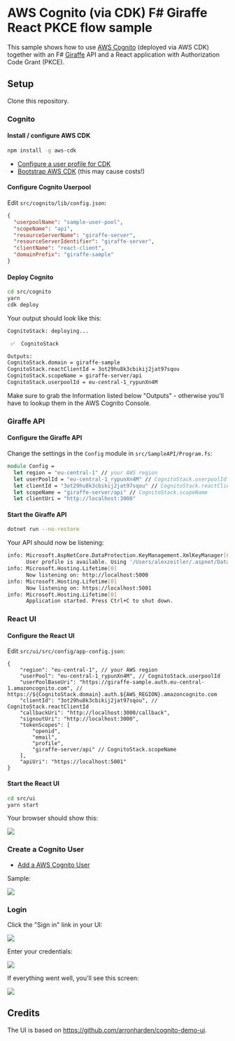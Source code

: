 # AWS Cognito (via CDK) F# Giraffe React PKCE flow sample

This sample shows how to use [AWS Cognito]() (deployed via AWS CDK) together with an F# [Giraffe]() API and a React application with  Authorization Code Grant (PKCE). 

## Setup

Clone this repository.

### Cognito

#### Install / configure AWS CDK

```bash
npm install -g aws-cdk
```

* [Configure a user profile for CDK](https://docs.aws.amazon.com/cdk/latest/guide/getting_started.html)
* [Bootstrap AWS CDK](https://docs.aws.amazon.com/de_de/cdk/latest/guide/bootstrapping.html) (this may cause costs!)

#### Configure Cognito Userpool

Edit `src/cognito/lib/config.json`:

```json
{
  "userpoolName": "sample-user-pool",
  "scopeName": "api",
  "resourceServerName": "giraffe-server",
  "resourceServerIdentifier": "giraffe-server",
  "clientName": "react-client",
  "domainPrefix": "giraffe-sample"
}
```

#### Deploy Cognito

```bash
cd src/cognito
yarn
cdk deploy
```

Your output should look like this:

```bash
CognitoStack: deploying...

 ✅  CognitoStack

Outputs:
CognitoStack.domain = giraffe-sample
CognitoStack.reactClientId = 3ot29hu8k3cbikij2jat97sqou
CognitoStack.scopeName = giraffe-server/api
CognitoStack.userpoolId = eu-central-1_rypunXn4M
```

Make sure to grab the Information listed below "Outputs" - otherwise you'll have to lookup them in the AWS Cognito Console.

### Giraffe API

#### Configure the Giraffe API

Change the settings in the `Config` module in `src/SampleAPI/Program.fs`:

```fsharp
module Config =
  let region = "eu-central-1" // your AWS region
  let userPoolId = "eu-central-1_rypunXn4M" // CognitoStack.userpoolId
  let clientId = "3ot29hu8k3cbikij2jat97sqou" // CognitoStack.reactClientId
  let scopeName = "giraffe-server/api" // CognitoStack.scopeName
  let clientUri = "http://localhost:3000"
```

#### Start the Giraffe API

```bash
dotnet run --no-restore
```

Your API should now be listening:

```bash
info: Microsoft.AspNetCore.DataProtection.KeyManagement.XmlKeyManager[62]
      User profile is available. Using '/Users/alexzeitler/.aspnet/DataProtection-Keys' as key repository; keys will not be encrypted at rest.
info: Microsoft.Hosting.Lifetime[0]
      Now listening on: http://localhost:5000
info: Microsoft.Hosting.Lifetime[0]
      Now listening on: https://localhost:5001
info: Microsoft.Hosting.Lifetime[0]
      Application started. Press Ctrl+C to shut down.
```

### React UI

#### Configure the React UI

Edit `src/ui/src/config/app-config.json`:

```json5
{
    "region": "eu-central-1", // your AWS region
    "userPool": "eu-central-1_rypunXn4M", // CognitoStack.userpoolId
    "userPoolBaseUri": "https://giraffe-sample.auth.eu-central-1.amazoncognito.com", // https://${CognitoStack.domain}.auth.${AWS_REGION}.amazoncognito.com
    "clientId": "3ot29hu8k3cbikij2jat97sqou", // CognitoStack.reactClientId
    "callbackUri": "http://localhost:3000/callback",
    "signoutUri": "http://localhost:3000",
    "tokenScopes": [
        "openid",
        "email",
        "profile",
        "giraffe-server/api" // CognitoStack.scopeName              
    ],
    "apiUri": "https://localhost:5001"
}
```

#### Start the React UI

```bash
cd src/ui
yarn start
```

Your browser should show this:

![](./assets/img/ui-not-logged-in.png)

### Create a Cognito User

- [Add a AWS Cognito User](https://docs.aws.amazon.com/cognito/latest/developerguide/how-to-create-user-accounts.html)

Sample:

![](./assets/img/create-user.png)

### Login

Click the "Sign in" link in your UI:

![](./assets/img/ui-not-logged-in.png)

Enter your credentials:


![](./assets/img/login.png)

If everything went well, you'll see this screen:

![](./assets/img/login-and-api-call-successful.png)

## Credits

The UI is based on https://github.com/arronharden/cognito-demo-ui.
